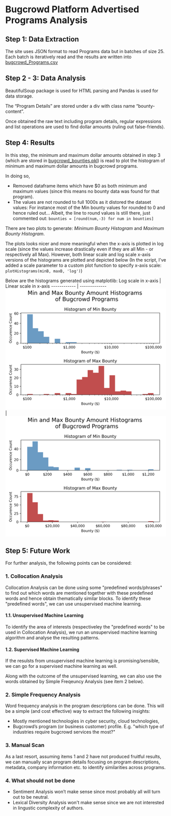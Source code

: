 # Bugcrowd Platform Advertised Programs Analysis

## Step 1: Data Extraction
The site uses JSON format to read Programs data but in batches of size 25. Each batch is iteratively read and the results are written into [bugcrowd_Programs.csv](https://github.com/aytuncilhan/BugcrowdAnalysis/blob/master/bugcrowd_Programs.csv)

## Step 2 - 3: Data Analysis
BeautifulSoup package is used for HTML parsing and Pandas is used for data storage.

The “Program Details” are stored under a div with class name “bounty-content”.

Once obtained the raw text including program details, regular expressions and list operations are used to find dollar amounts (ruling out false-friends).

## Step 4: Results

In this step, the minimum and maximum dollar amounts obtained in step 3 (which are stored in [bugcrowd_bounties.pkl](https://github.com/aytuncilhan/BugcrowdAnalysis/blob/97873e93dd6ef5681f90ef336137c66a68affe90/bugcrowd_bounties.pkl)) is read to plot the histogram of minimum and maximum dollar amounts in bugcrowd programs. 

In doing so,
* Removed dataframe items which have $0 as both minimum and maximum values (since this means no bounty data was found for that program).
* The values are not rounded to full 1000s as it distored the dataset values: For instance most of the Min bounty values for rounded to 0 and hence ruled out... Albeit, the line to round values is still there, just commented out:
    `bounties = [round(num,-3) for num in bounties]`

There are two plots to generate: *Minimum Bounty Histogram* and *Maximum Bounty Histogram*. 

The plots looks nicer and more meaningful when the x-axis is plotted in log scale (since the values increase drastically even if they are all Min - or respectively all Max). However, both linear scale and log scale x-axis versions of the histograms are plotted and depicted below (In the script, I've added a scale parameter to a custom plot function to specify x-axis scale: `plotHistograms(minB, maxB, 'log')`)

Below are the histograms generated using matplotlib:
Log scale in x-axis | Linear scale in x-axis
------------ | -------------
![Plot](https://github.com/aytuncilhan/BugcrowdAnalysis/blob/a8021d809b4ec4694ebe38a05781df710e963a48/Plots/LogscaleHistograms.png) | ![Plot](https://github.com/aytuncilhan/BugcrowdAnalysis/blob/753011a530752bba6f056d5b246da596a73ec6f1/Plots/LinearscaleHistograms.png) 

## Step 5: Future Work

For further analysis, the following points can be considered:

### 1. Collocation Analysis

Collocation Analysis can be done using some "predefined words/phrases" to find out which words are mentioned together with these predefined words and hence obtain thematically similar blocks. To identify these "predefined words", we can use unsupervised machine learning.

#### 1.1. Unsupervised Machine Learning 
To identify the area of interests (respectiveley the "predefined words" to be used in Collocation Analysis), we run an unsupervised machine learning algorithm and analyse the resulting patterns. 

#### 1.2. Supervised Machine Learning
If the resulsts from unsupervised machine learning is promising/sensible, we can go for a supervised machine learning as well.

Along with the outcome of the unsupervised learning, we can also use the words obtained by Simple Freqeuncy Analysis (see item 2 below). 

### 2. Simple Frequency Analysis
Word frequency analysis in the program descriptions can be done. This will be a simple (and cost effective) way to extract the following insights:
* Mostly mentioned technologies in cyber security, cloud technologies, 
* Bugcrowd’s program (or business customer) profile. E.g. "which type of industries require bugcrowd services the most?"

### 3. Manual Scan
As a last resort, assuming items 1 and 2 have not produced fruitful results, we can manually scan program details focusing on program descriptions, metadata, company information etc. to identify similarities across programs.

### 4. What should **not** be done
* Sentiment Analysis won’t make sense since most probably all will turn out to be neutral.
* Lexical Diversity Analysis won't make sense since we are not interested in lingustic complexity of authors.
